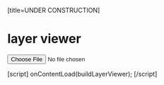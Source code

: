 [title=UNDER CONSTRUCTION]
# layer viewer

<input type='file' id='layer-viewer-file' accept='.zip'>

<div id='layer-viewer-output'></div>

[script]
onContentLoad(buildLayerViewer);
[/script]
